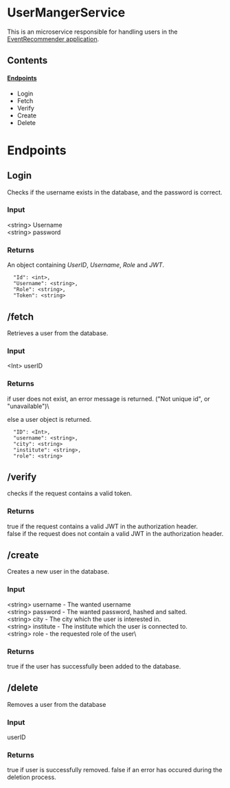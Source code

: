 # UserMangerService
This is an microservice responsible for handling users in the [EventRecommender application](https://github.com/EventRecommender).

## Contents
#### [Endpoints](#endpoints)
- Login
- Fetch
- Verify
- Create
- Delete

# Endpoints

## Login
Checks if the username exists in the database, and the password is correct. 

### Input
\<string\> Username \
\<string\> password 

### Returns
An object containing _UserID_, _Username_, _Role_ and _JWT_.

```
  "Id": <int>,
  "Username": <string>,
  "Role": <string>,
  "Token": <string>
```

## /fetch
Retrieves a user from the database.

### Input
\<Int\> userID

### Returns
if user does not exist, an error message is returned. ("Not unique id", or "unavailable")\

else a user object is returned.

```
  "ID": <Int>,
  "username": <string>,
  "city": <string>
  "institute": <string>,
  "role": <string>
```

## /verify
checks if the request contains a valid token.

### Returns
true if the request contains a valid JWT in the authorization header.\
false if the request does not contain a valid JWT in the authorization header.

## /create
Creates a new user in the database.

### Input
\<string\> username - The wanted username\
\<string\> password - The wanted password, hashed and salted.\
\<string\> city - The city which the user is interested in.\
\<string\> institute - The institute which the user is connected to.\
\<string\> role - the requested role of the user\

### Returns
true if the user has successfully been added to the database.

## /delete
Removes a user from the database

### Input
<int> userID

### Returns
true if user is successfully removed.
false if an error has occured during the deletion process.
